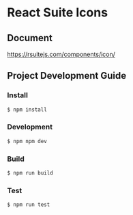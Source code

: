 # React Suite Icons

## Document

https://rsuitejs.com/components/icon/

## Project Development Guide

### Install

```bash
$ npm install
```

### Development

```bash
$ npm npm dev
```

### Build

```bash
$ npm run build
```

### Test

```bash
$ npm run test
```
